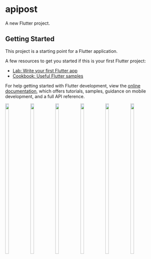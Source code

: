 # apipost

A new Flutter project.

## Getting Started

This project is a starting point for a Flutter application.

A few resources to get you started if this is your first Flutter project:

- [Lab: Write your first Flutter app](https://docs.flutter.dev/get-started/codelab)
- [Cookbook: Useful Flutter samples](https://docs.flutter.dev/cookbook)

For help getting started with Flutter development, view the
[online documentation](https://docs.flutter.dev/), which offers tutorials,
samples, guidance on mobile development, and a full API reference.

<p>
<img src="https://user-images.githubusercontent.com/114207841/232205546-93cb6629-6165-4790-b796-c1b44f1b807b.jpg" width=15% height=35%>
<img src="https://user-images.githubusercontent.com/114207841/232205144-cabaea2d-9a0c-42d4-a58b-744558326f0c.jpg" width=15% height=35%>
<img src="https://user-images.githubusercontent.com/114207841/232205150-a4af5d73-922d-4028-963c-bbe6bec32c5b.jpg" width=15% height=35%>
<img src="https://user-images.githubusercontent.com/114207841/232205157-da45bba2-d349-4ad8-8999-5f72fddb4f8b.jpg" width=15% height=35%>
<img src="https://user-images.githubusercontent.com/114207841/232205164-69c5d93a-a00d-4efe-b913-7cd86e4cd6cb.jpg" width=15% height=35%>
<img src="https://user-images.githubusercontent.com/114207841/232205170-ce02dcfb-cc71-40ef-b8b8-764ca71960e8.jpg" width=15% height=35%>
</p>



<imp src="https://user-images.githubusercontent.com/114207841/232205354-217ecffc-53c8-4dad-b9ca-6586e93398f7.mp4">
